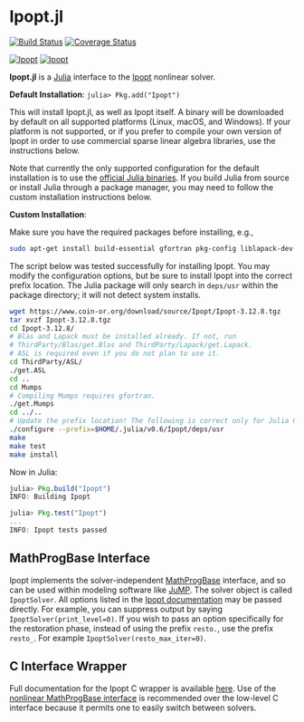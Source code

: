 Ipopt.jl
========

[![Build Status](https://travis-ci.org/JuliaOpt/Ipopt.jl.svg?branch=master)](https://travis-ci.org/JuliaOpt/Ipopt.jl)
[![Coverage Status](https://img.shields.io/coveralls/JuliaOpt/Ipopt.jl.svg)](https://coveralls.io/r/JuliaOpt/Ipopt.jl)

[![Ipopt](http://pkg.julialang.org/badges/Ipopt_0.6.svg)](http://pkg.julialang.org/?pkg=Ipopt&ver=0.6)
[![Ipopt](http://pkg.julialang.org/badges/Ipopt_0.7.svg)](http://pkg.julialang.org/?pkg=Ipopt&ver=0.7)

**Ipopt.jl** is a [Julia](http://julialang.org/) interface to the [Ipopt](http://www.coin-or.org/Ipopt/documentation/documentation.html) nonlinear solver.

**Default Installation**: `julia> Pkg.add("Ipopt")`

This will install Ipopt.jl, as well as Ipopt itself. A binary will be downloaded
by default on all supported platforms (Linux, macOS, and Windows). If your
platform is not supported, or if you prefer to compile your own version of Ipopt
in order to use commercial sparse linear algebra libraries, use the instructions
below.

Note that currently the only supported configuration for the
default installation is to use the
[official Julia binaries](https://julialang.org/downloads/). If you build
Julia from source or install Julia through a package manager, you may need to
follow the custom installation instructions below.


**Custom Installation**:

Make sure you have the required packages before installing, e.g.,

```bash
sudo apt-get install build-essential gfortran pkg-config liblapack-dev libblas-dev
```

The script below was tested successfully for installing Ipopt. You may modify
the configuration options, but be sure to install Ipopt into the correct
prefix location. The Julia package will only search in `deps/usr` within the
package directory; it will not detect system installs.

```bash
wget https://www.coin-or.org/download/source/Ipopt/Ipopt-3.12.8.tgz
tar xvzf Ipopt-3.12.8.tgz
cd Ipopt-3.12.8/
# Blas and Lapack must be installed already. If not, run
# ThirdParty/Blas/get.Blas and ThirdParty/Lapack/get.Lapack.
# ASL is required even if you do not plan to use it.
cd ThirdParty/ASL/
./get.ASL
cd ..
cd Mumps
# Compiling Mumps requires gfortran.
./get.Mumps
cd ../..
# Update the prefix location! The following is correct only for Julia 0.6.
./configure --prefix=$HOME/.julia/v0.6/Ipopt/deps/usr
make
make test
make install
```

Now in Julia:

```julia
julia> Pkg.build("Ipopt")
INFO: Building Ipopt

julia> Pkg.test("Ipopt")
...
INFO: Ipopt tests passed
```

MathProgBase Interface
----------------------

Ipopt implements the solver-independent [MathProgBase](https://github.com/JuliaOpt/MathProgBase.jl) interface,
and so can be used within modeling software like [JuMP](https://github.com/JuliaOpt/JuMP.jl).
The solver object is called ``IpoptSolver``. All options listed in the [Ipopt documentation](http://www.coin-or.org/Ipopt/documentation/node40.html) may be passed directly. For example, you can suppress output by saying ``IpoptSolver(print_level=0)``. If you wish to pass an option specifically for the restoration phase, instead of using the prefix ``resto.``, use the prefix ``resto_``. For example ``IpoptSolver(resto_max_iter=0)``.

C Interface Wrapper
-------------------

Full documentation for the Ipopt C wrapper is available [here](http://ipoptjl.readthedocs.org/en/latest/ipopt.html). Use of the [nonlinear MathProgBase interface](http://mathprogbasejl.readthedocs.org/en/latest/nlp.html) is recommended over the low-level C interface because it permits one to easily switch between solvers.
